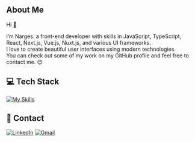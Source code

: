 ## About Me
Hi 👋

I’m Narges. a front-end developer with skills in JavaScript, TypeScript, React, Next.js, Vue.js, Nuxt.js, and various UI frameworks.
<br>
I love to create beautiful user interfaces using modern technologies. 
<br>
You can check out some of my work on my GitHub profile and feel free to contact me. 😊

## 💻 Tech Stack

[![My Skills](https://skillicons.dev/icons?i=js,ts,react,nextjs,vue,nuxtjs)](https://skillicons.dev)



## 📱 Contact
[![LinkedIn](https://img.shields.io/badge/LinkedIn-0077B5?style=for-the-badge&logo=linkedin&logoColor=white)](https://linkedin.com/in/narges-khatami) 
[![Gmail](https://img.shields.io/badge/Gmail-D14836?style=for-the-badge&logo=gmail&logoColor=white)](mailto:nargeskhatami.h@gmail.com)
